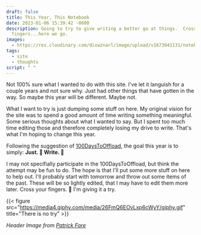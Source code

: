 ```yaml
---
draft: false
title: This Year, This Notebook
date: 2023-01-06 15:39:42 -0600
description: Going to try to give writing a better go at things.  Cross your
  fingers...here we go.
images:
  - https://res.cloudinary.com/dixwznarl/image/upload/v1673041131/notebook/writing-typewriter.jpg
tags:
  - site
  - thoughts
script: " "
---
```

N﻿ot 100% sure what I wanted to do with this site.  I've let it languish for a couple years and not sure why.  Just had other things that have gotten in the way. So maybe this year will be different.  Maybe not.

What I want to try is just dumping some stuff on here.  My original vision for the site was to spend a good amount of time writing something meaningful.  Some serious thoughts about what I wanted to say.  But I spent too much time editing those and therefore completely losing my drive to write.  That's what I'm hoping to change this year.

F﻿ollowing the suggestion of [100DaysToOffload](https://100daystooffload.com), the goal this year is to simply: **Just. 👏 Write. 👏**

I﻿ may not specifially participate in the 100DaysToOffload, but think the attempt may be fun to do. The hope is that I'll put some more stuff on here to help out.  I'll probably start with tomorrow and throw out some items of the past.  These will be so lightly edited, that I may have to edit them more later.  Cross your fingers. 🤞 I'm giving it a try.

{{< figure src="https://media4.giphy.com/media/26FmQ6EOvLxp6cWyY/giphy.gif" title="There is no try" >}}

*H﻿eader Image from [Patrick Fore](https://unsplash.com/@patrickian4)*